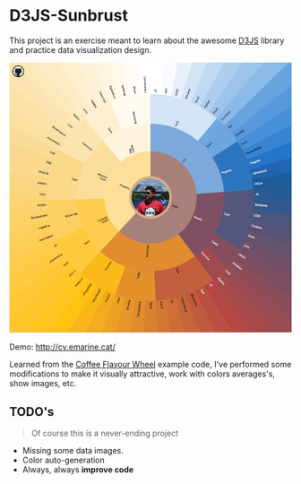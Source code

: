 # D3JS-Sunbrust

This project is an exercise meant to learn about the awesome [D3JS](https://d3js.org) library and practice data visualization design.

<img src="img/screenshot.png">

Demo: http://cv.emarine.cat/

Learned from the [Coffee Flavour Wheel](https://www.jasondavies.com/coffee-wheel/) example code, I've performed some modifications to make it visually attractive, work with colors averages's, show images, etc.

## TODO's

> Of course this is a never-ending project

* Missing some data images.
* Color auto-generation
* Always, always **improve code**
